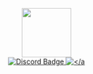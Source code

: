 <div id="header" align="center">
  <img src="https://media.giphy.com/media/5eLDrEaRGHegx2FeF2/giphy.gif" width="100"/>
</div>
<div id="badges" align="center">
  <a href="">
    <img src="https://img.shields.io/badge/discord-purple?logo=discord&logoColor=blue&style=for-the-badge" alt="Discord Badge"/>
    <img src="https://img.shields.io/badge/instagram-blue?logo=linkedin&logoColor=white&style=for-the-badge" alt=
  </a>
</dib>
